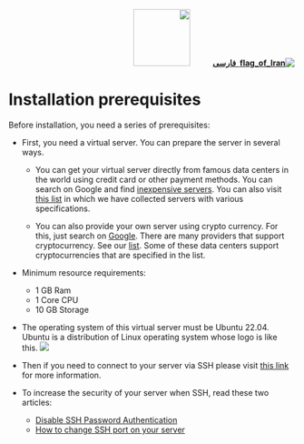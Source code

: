 <div dir="rtl" markdown="1">

[**![flag_of_Iran](https://user-images.githubusercontent.com/125398461/234186932-52f1fa82-52c6-417f-8b37-08fe9250a55f.png) &nbsp;فارسی**](/manager/wiki/%D9%BE%DB%8C%D8%B4-%D9%86%DB%8C%D8%A7%D8%B2%D9%87%D8%A7%DB%8C-%D9%86%D8%B5%D8%A8)&nbsp;&nbsp;&nbsp;&nbsp;&nbsp;&nbsp;&nbsp;&nbsp;&nbsp;&nbsp;<a href="/manager/wiki/All-tutorials-and-videos"><img width="100" src="https://github.com/hiddify/hiddify-config/assets/125398461/8ac5b906-105c-4b98-acf5-0e12e39e33f6" /></a>
</div>




# Installation prerequisites

Before installation, you need a series of prerequisites:

- First, you need a virtual server. You can prepare the server in several ways.

  - You can get your virtual server directly from famous data centers in the world using credit card or other payment methods. You can search on Google and find [inexpensive servers](https://www.google.com/search?q=buy+cheap+and+good+quality+vps+server). You can also visit [this list](https://github.com/hiddify/awesome-freedom/blob/main/vps-providers.md) in which we have collected servers with various specifications.

  - You can also provide your own server using crypto currency. For this, just search on [Google](https://www.google.com/search?q=purchase+vps+using+crypto). There are many providers that support cryptocurrency. See our [list](https://github.com/hiddify/awesome-freedom/blob/main/vps-providers.md). Some of these data centers support cryptocurrencies that are specified in the list.
        
- Minimum resource requirements:
  - 1 GB Ram
  - 1 Core CPU
  - 10 GB Storage
- The operating system of this virtual server must be Ubuntu 22.04. Ubuntu is a distribution of Linux operating system whose logo is like this. ![](https://img.shields.io/badge/Ubuntu--E95420?style=flat-square&logo=ubuntu)

- Then if you need to connect to your server via SSH please visit [this link](/manager/wiki/How-to-connect-to-server-via-SSH) for more information.

- To increase the security of your server when SSH, read these two articles:
  - [Disable SSH Password Authentication](https://github.com/hiddify/Hiddify-Manager/wiki/Disable-SSH-Password-Authentication)
  - [How to change SSH port on your server](https://github.com/hiddify/Hiddify-Manager/wiki/How-to-change-SSH-port-on-your-server)
